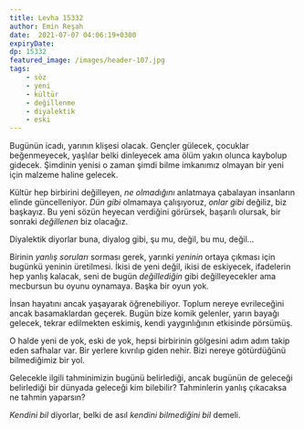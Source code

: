 ```yaml
---
title: Levha 15332 
author: Emin Reşah
date:  2021-07-07 04:06:19+0300
expiryDate:
dp: 15332
featured_image: /images/header-107.jpg
tags:
    - söz
    - yeni
    - kültür
    - değillenme
    - diyalektik
    - eski
---
```


Bugünün icadı, yarının klişesi olacak. Gençler gülecek, çocuklar beğenmeyecek, yaşlılar belki dinleyecek ama ölüm yakın olunca kaybolup gidecek. Şimdinin yenisi o zaman şimdi bilme imkanımız olmayan bir yeni için malzeme haline gelecek. 

Kültür hep birbirini değilleyen, *ne olmadığını* anlatmaya çabalayan insanların elinde güncelleniyor. *Dün gibi* olmamaya çalışıyoruz, *onlar gibi* değiliz, biz başkayız. Bu yeni sözün heyecan verdiğini görürsek, başarılı olursak, bir sonraki *değillenen* biz olacağız. 

Diyalektik diyorlar buna, diyalog gibi, şu mu, değil, bu mu, değil...

Birinin *yanlış soruları* sorması gerek, yarınki *yeninin* ortaya çıkması için bugünkü yeninin üretilmesi. İkisi de yeni değil, ikisi de eskiyecek, ifadelerin hep yanlış kalacak, seni de bugün *değillediğin* gibi değilleyecekler ama mecbursun bu oyunu oynamaya. Başka bir oyun yok. 

İnsan hayatını ancak yaşayarak öğrenebiliyor. Toplum nereye evrileceğini ancak basamaklardan geçerek. Bugün bize komik gelenler, yarın bayağı gelecek, tekrar edilmekten eskimiş, kendi yaygınlığının etkisinde pörsümüş. 

O halde yeni de yok, eski de yok, hepsi birbirinin gölgesini adım adım takip eden safhalar var. Bir yerlere kıvrılıp giden nehir. Bizi nereye götürdüğünü bilmediğimiz bir yol. 

Gelecekle ilgili tahminimizin bugünü belirlediği, ancak bugünün de geleceği belirlediği bir dünyada geleceği kim bilebilir? Tahminlerin yanlış çıkacaksa ne tahmin yaparsın? 

*Kendini bil* diyorlar, belki de asıl *kendini bilmediğini bil* demeli.
